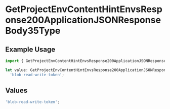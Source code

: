 # GetProjectEnvContentHintEnvsResponse200ApplicationJSONResponseBody35Type

## Example Usage

```typescript
import { GetProjectEnvContentHintEnvsResponse200ApplicationJSONResponseBody35Type } from '@vercel/client/models/operations';

let value: GetProjectEnvContentHintEnvsResponse200ApplicationJSONResponseBody35Type =
  'blob-read-write-token';
```

## Values

```typescript
'blob-read-write-token';
```
